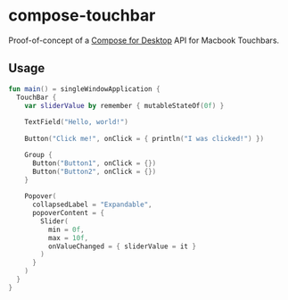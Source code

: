 # compose-touchbar

Proof-of-concept of a [Compose for Desktop](https://www.jetbrains.com/lp/compose/) API for Macbook Touchbars.

## Usage

```kotlin
fun main() = singleWindowApplication {
  TouchBar {
    var sliderValue by remember { mutableStateOf(0f) }
    
    TextField("Hello, world!")
    
    Button("Click me!", onClick = { println("I was clicked!") })

    Group {
      Button("Button1", onClick = {})
      Button("Button2", onClick = {})
    }
    
    Popover(
      collapsedLabel = "Expandable",
      popoverContent = {
        Slider(
          min = 0f,
          max = 10f,
          onValueChanged = { sliderValue = it }
        )
      }
    )
  }
}
```
